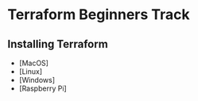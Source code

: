 # Terraform Beginners Track


## Installing Terraform
- [MacOS]
- [Linux]
- [Windows]
- [Raspberry Pi]

